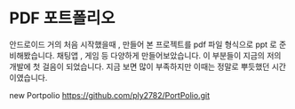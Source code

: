 # PDF 포트폴리오
안드로이드 거의 처음 시작했을때 , 만들어 본 프로젝트를 pdf 파일 형식으로 ppt 로 준비해봤습니다. 채팅앱 , 게임 등 다양하게 만들어보았습니다. 이 부분들이 지금의 저의 개발에 첫 걸음이 되었습니다. 지금 보면 많이 부족하지만 이때는 정말로 뿌듯했던 시간이였습니다.

new Portpolio 
https://github.com/ply2782/PortPolio.git
